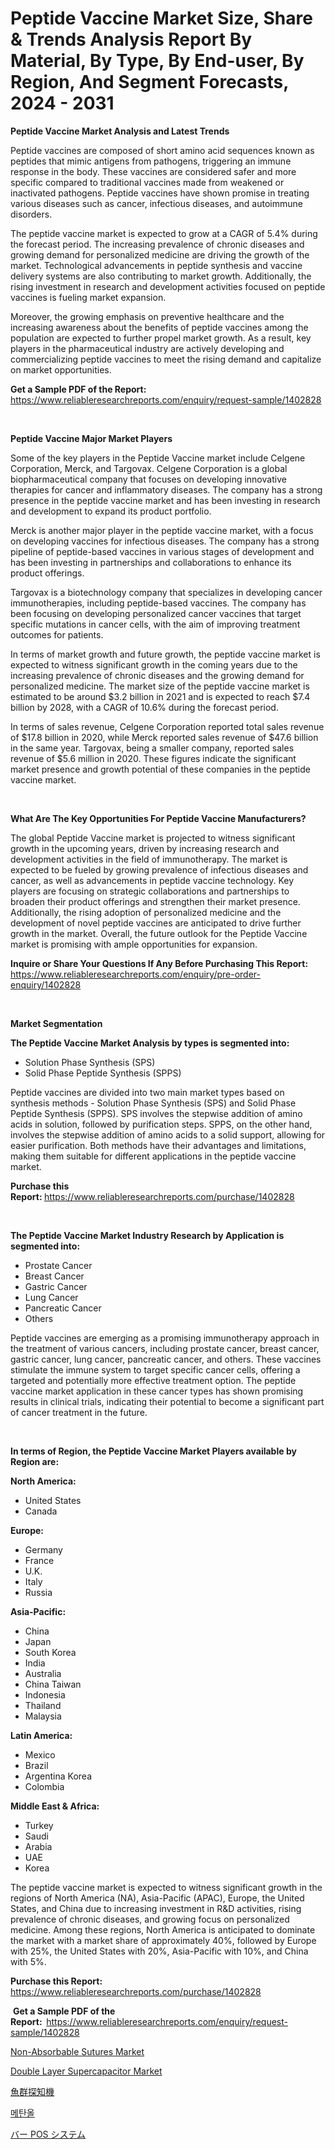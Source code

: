 <p><h1>Peptide Vaccine Market Size, Share & Trends Analysis Report By Material, By Type, By End-user, By Region, And Segment Forecasts, 2024 - 2031</h1></p><p><strong>Peptide Vaccine Market Analysis and Latest Trends</strong></p>
<p><p>Peptide vaccines are composed of short amino acid sequences known as peptides that mimic antigens from pathogens, triggering an immune response in the body. These vaccines are considered safer and more specific compared to traditional vaccines made from weakened or inactivated pathogens. Peptide vaccines have shown promise in treating various diseases such as cancer, infectious diseases, and autoimmune disorders.</p><p>The peptide vaccine market is expected to grow at a CAGR of 5.4% during the forecast period. The increasing prevalence of chronic diseases and growing demand for personalized medicine are driving the growth of the market. Technological advancements in peptide synthesis and vaccine delivery systems are also contributing to market growth. Additionally, the rising investment in research and development activities focused on peptide vaccines is fueling market expansion.</p><p>Moreover, the growing emphasis on preventive healthcare and the increasing awareness about the benefits of peptide vaccines among the population are expected to further propel market growth. As a result, key players in the pharmaceutical industry are actively developing and commercializing peptide vaccines to meet the rising demand and capitalize on market opportunities.</p></p>
<p><strong>Get a Sample PDF of the Report:&nbsp;</strong> <a href="https://www.reliableresearchreports.com/enquiry/request-sample/1402828">https://www.reliableresearchreports.com/enquiry/request-sample/1402828</a></p>
<p>&nbsp;</p>
<p><strong>Peptide Vaccine Major Market Players</strong></p>
<p><p>Some of the key players in the Peptide Vaccine market include Celgene Corporation, Merck, and Targovax. Celgene Corporation is a global biopharmaceutical company that focuses on developing innovative therapies for cancer and inflammatory diseases. The company has a strong presence in the peptide vaccine market and has been investing in research and development to expand its product portfolio.</p><p>Merck is another major player in the peptide vaccine market, with a focus on developing vaccines for infectious diseases. The company has a strong pipeline of peptide-based vaccines in various stages of development and has been investing in partnerships and collaborations to enhance its product offerings.</p><p>Targovax is a biotechnology company that specializes in developing cancer immunotherapies, including peptide-based vaccines. The company has been focusing on developing personalized cancer vaccines that target specific mutations in cancer cells, with the aim of improving treatment outcomes for patients.</p><p>In terms of market growth and future growth, the peptide vaccine market is expected to witness significant growth in the coming years due to the increasing prevalence of chronic diseases and the growing demand for personalized medicine. The market size of the peptide vaccine market is estimated to be around $3.2 billion in 2021 and is expected to reach $7.4 billion by 2028, with a CAGR of 10.6% during the forecast period.</p><p>In terms of sales revenue, Celgene Corporation reported total sales revenue of $17.8 billion in 2020, while Merck reported sales revenue of $47.6 billion in the same year. Targovax, being a smaller company, reported sales revenue of $5.6 million in 2020. These figures indicate the significant market presence and growth potential of these companies in the peptide vaccine market.</p></p>
<p>&nbsp;</p>
<p><strong>What Are The Key Opportunities For Peptide Vaccine Manufacturers?</strong></p>
<p><p>The global Peptide Vaccine market is projected to witness significant growth in the upcoming years, driven by increasing research and development activities in the field of immunotherapy. The market is expected to be fueled by growing prevalence of infectious diseases and cancer, as well as advancements in peptide vaccine technology. Key players are focusing on strategic collaborations and partnerships to broaden their product offerings and strengthen their market presence. Additionally, the rising adoption of personalized medicine and the development of novel peptide vaccines are anticipated to drive further growth in the market. Overall, the future outlook for the Peptide Vaccine market is promising with ample opportunities for expansion.</p></p>
<p><strong>Inquire or Share Your Questions If Any Before Purchasing This Report:</strong> <a href="https://www.reliableresearchreports.com/enquiry/pre-order-enquiry/1402828">https://www.reliableresearchreports.com/enquiry/pre-order-enquiry/1402828</a></p>
<p>&nbsp;</p>
<p><strong>Market Segmentation</strong></p>
<p><strong>The Peptide Vaccine Market Analysis by types is segmented into:</strong></p>
<p><ul><li>Solution Phase Synthesis (SPS)</li><li>Solid Phase Peptide Synthesis (SPPS)</li></ul></p>
<p><p>Peptide vaccines are divided into two main market types based on synthesis methods - Solution Phase Synthesis (SPS) and Solid Phase Peptide Synthesis (SPPS). SPS involves the stepwise addition of amino acids in solution, followed by purification steps. SPPS, on the other hand, involves the stepwise addition of amino acids to a solid support, allowing for easier purification. Both methods have their advantages and limitations, making them suitable for different applications in the peptide vaccine market.</p></p>
<p><strong>Purchase this Report:&nbsp;</strong><a href="https://www.reliableresearchreports.com/purchase/1402828">https://www.reliableresearchreports.com/purchase/1402828</a></p>
<p>&nbsp;</p>
<p><strong>The Peptide Vaccine Market Industry Research by Application is segmented into:</strong></p>
<p><ul><li>Prostate Cancer</li><li>Breast Cancer</li><li>Gastric Cancer</li><li>Lung Cancer</li><li>Pancreatic Cancer</li><li>Others</li></ul></p>
<p><p>Peptide vaccines are emerging as a promising immunotherapy approach in the treatment of various cancers, including prostate cancer, breast cancer, gastric cancer, lung cancer, pancreatic cancer, and others. These vaccines stimulate the immune system to target specific cancer cells, offering a targeted and potentially more effective treatment option. The peptide vaccine market application in these cancer types has shown promising results in clinical trials, indicating their potential to become a significant part of cancer treatment in the future.</p></p>
<p>&nbsp;</p>
<p><strong>In terms of Region, the Peptide Vaccine Market Players available by Region are:</strong></p>
<p>
    <p> <strong> North America: </strong>
        <ul>
            <li>United States</li>
            <li>Canada</li>
        </ul>
        </p> 
    <p> <strong> Europe: </strong>
        <ul>
            <li>Germany</li>
            <li>France</li>
            <li>U.K.</li>
            <li>Italy</li>
            <li>Russia</li>
        </ul>
        </p> 
    <p> <strong> Asia-Pacific: </strong>
        <ul>
            <li>China</li>
            <li>Japan</li>
            <li>South Korea</li>
            <li>India</li>
            <li>Australia</li>
            <li>China Taiwan</li>
            <li>Indonesia</li>
            <li>Thailand</li>
            <li>Malaysia</li>
        </ul>
        </p> 
    <p> <strong> Latin America: </strong>
        <ul>
            <li>Mexico</li>
            <li>Brazil</li>
            <li>Argentina Korea</li>
            <li>Colombia</li>
        </ul>
        </p> 
    <p> <strong> Middle East & Africa: </strong>
        <ul>
            <li>Turkey</li>
            <li>Saudi</li>
            <li>Arabia</li>
            <li>UAE</li>
            <li>Korea</li>
        </ul>
    </p>
    </p>
<p><p>The peptide vaccine market is expected to witness significant growth in the regions of North America (NA), Asia-Pacific (APAC), Europe, the United States, and China due to increasing investment in R&D activities, rising prevalence of chronic diseases, and growing focus on personalized medicine. Among these regions, North America is anticipated to dominate the market with a market share of approximately 40%, followed by Europe with 25%, the United States with 20%, Asia-Pacific with 10%, and China with 5%.</p></p>
<p><strong>Purchase this Report: </strong><a href="https://www.reliableresearchreports.com/purchase/1402828">https://www.reliableresearchreports.com/purchase/1402828</a></p>
<p>&nbsp;<strong>Get a Sample PDF of the Report:&nbsp;&nbsp;</strong><a href="https://www.reliableresearchreports.com/enquiry/request-sample/1402828">https://www.reliableresearchreports.com/enquiry/request-sample/1402828</a></p>
<p><strong></strong></p>
<p><p><a href="https://issuu.com/reportprime-2/docs/non-absorbable-sutures-market-size-2030.pptx">Non-Absorbable Sutures Market</a></p><p><a href="https://view.publitas.com/reportprime-1/double-layer-supercapacitor-market-size-growth-outlook-from-2024-to-2031-projecting-at-markets-trends-analysis-by-application-regional-outlook-and-revenue/">Double Layer Supercapacitor Market</a></p><p><a href="https://medium.com/@rosemarieleffler2023/%E3%83%95%E3%82%A3%E3%83%83%E3%82%B7%E3%83%A5%E3%83%95%E3%82%A1%E3%82%A4%E3%83%B3%E3%83%80%E3%83%BC%E5%B8%82%E5%A0%B4%E3%81%AE%E3%82%A4%E3%83%B3%E3%82%B5%E3%82%A4%E3%83%88-%E5%B8%82%E5%A0%B4%E5%8B%95%E5%90%91-%E6%88%90%E9%95%B7-2024%E5%B9%B4%E3%81%8B%E3%82%892031%E5%B9%B4%E3%81%BE%E3%81%A7%E3%81%AE%E4%BA%88%E6%B8%AC-3b820a10ed90">魚群探知機</a></p><p><a href="https://medium.com/@mamdouh_alnadi/%EB%A9%94%ED%83%84%EC%98%AC-%EC%8B%9C%EC%9E%A5-%EA%B7%9C%EB%AA%A8-cagr-%ED%8A%B8%EB%A0%8C%EB%93%9C-2024-2030-7cfd63ac2eea">메탄올</a></p><p><a href="https://github.com/efcvopdgkdx128/Market-Research-Report-List-1/blob/main/9963768183659.md">バー POS システム</a></p></p>